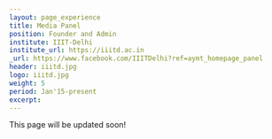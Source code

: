 ```yaml
---
layout: page_experience
title: Media Panel
position: Founder and Admin
institute: IIIT-Delhi
institute_url: https://iiitd.ac.in
_url: https://www.facebook.com/IIITDelhi?ref=aymt_homepage_panel
header: iiitd.jpg
logo: iiitd.jpg
weight: 5
period: Jan'15-present
excerpt: 
---
```

This page will be updated soon!
